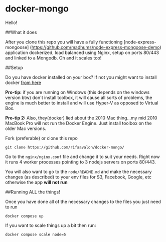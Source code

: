 # docker-mongo
Hello! 

##What it does

After you clone this repo you will have a fully functioning [node-express-mongoose] (https://github.com/madhums/node-express-mongoose-demo) application dockerized, load balanced using Nginx, setup on ports 80/443 and linked to a Mongodb. Oh and it scales too! 

##Setup 

Do you have docker installed on your box? If not you might want to install docker [from here](https://docs.docker.com/engine/getstarted/step_one/)

**Pro-tip:** if you are running on Windows (this depends on the windows version btw) don't install toolbox, it will cause all sorts of problems, the engine is much better to install and will use Hyper-V as opposed to Virtual Box. 

**Pro-tip 2:** Also, they(docker) lied about the 2010 Mac thing...my mid 2010 MacBook Pro will not run the Docker Engine. Just install toolbox on the older Mac versions. 

Fork (preferable) or clone this repo 

`git clone https://github.com/rifaavalon/docker-mongo/`

Go to the `nginx/nginx.conf` file and change it to suit your needs. Right now it runs 4 worker processes pointing to 3 nodejs servers on ports 80/443. 

You will also want to go to the `node/README.md` and make the necessary changes (as described) to your env files for S3, Facebook, Google, etc otherwise the app **will not run** 

##Running ALL the things! 

Once you have done all of the necessary changes to the files you just need to run 

`docker compose up` 

If you want to scale things up a bit then run:

`docker compose scale node=5` 








